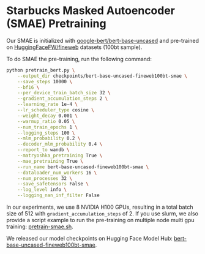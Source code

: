 # Starbucks Masked Autoencoder (SMAE) Pretraining

Our SMAE is initialized with [google-bert/bert-base-uncased](https://huggingface.co/google-bert/bert-base-uncased) 
and pre-trained on [HuggingFaceFW/fineweb](https://huggingface.co/datasets/HuggingFaceFW/fineweb) datasets (100bt sample).

To do SMAE the pre-training, run the following command:
```bash
python pretrain_bert.py \
    --output_dir checkpoints/bert-base-uncased-fineweb100bt-smae \
    --save_steps 10000 \
    --bf16 \
    --per_device_train_batch_size 32 \
    --gradient_accumulation_steps 2 \
    --learning_rate 1e-4 \
    --lr_scheduler_type cosine \
    --weight_decay 0.001 \
    --warmup_ratio 0.05 \
    --num_train_epochs 1 \
    --logging_steps 100 \
    --mlm_probability 0.2 \
    --decoder_mlm_probability 0.4 \
    --report_to wandb \
    --matryoshka_pretraining True \
    --mae_pretraining True \
    --run_name bert-base-uncased-fineweb100bt-smae \
    --dataloader_num_workers 16 \
    --num_processes 32 \
    --save_safetensors False \
    --log_level info \
    --logging_nan_inf_filter False
```
In our experiments, we use 8 NVIDIA H100 GPUs, resulting in a total batch size of 512 with `gradient_accumulation_steps` of 2.
If you use slurm, we also provide a script example to run the pre-training on multiple node multi gpu training: [pretrain-smae.sh](pretrain_smae.sh).

We released our model checkpoints on Hugging Face Model Hub: [bert-base-uncased-fineweb100bt-smae](https://huggingface.co/ielabgroup/bert-base-uncased-fineweb100bt-smae). 
